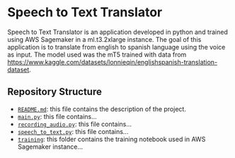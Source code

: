 # Speech to Text Translator

Speech to Text Translator is an application developed in python and trained using AWS Sagemaker in a ml.t3.2xlarge instance. The goal of this application is to translate from english to spanish language using the voice as input. The model used was the mT5 trained with data from https://www.kaggle.com/datasets/lonnieqin/englishspanish-translation-dataset.

## Repository Structure
- [`README.md`](README.md): this file contains the description of the project.
- [`main.py`](main.py): this file contains...
- [`recording_audio.py`](recording_audio.py): this file contains...
- [`speech_to_text.py`](speech_to_text.py): this file contains...
- [`training`](speech_to_text.py): this folder contains the training notebook used in AWS Sagemaker instance...
